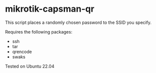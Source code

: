 # mikrotik-capsman-qr

This script places a randomly chosen password to the SSID you specify.

Requires the following packages:

* ssh
* tar
* qrencode
* swaks


Tested on Ubuntu 22.04
